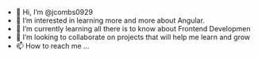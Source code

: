 - 👋 Hi, I’m @jcombs0929
- 👀 I’m interested in learning more and more about Angular.
- 🌱 I’m currently learning all there is to know about Frontend Developmen
- 💞️ I’m looking to collaborate on projects that will help me learn and grow
- 📫 How to reach me ...

<!---
jcombs0929/jcombs0929 is a ✨ special ✨ repository because its `README.md` (this file) appears on your GitHub profile.
You can click the Preview link to take a look at your changes.
--->
